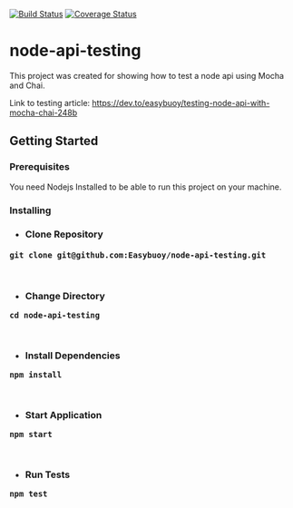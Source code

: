 [![Build Status](https://travis-ci.org/Easybuoy/node-api-testing.svg?branch=master)](https://travis-ci.org/Easybuoy/node-api-testing)
[![Coverage Status](https://coveralls.io/repos/github/Easybuoy/node-api-testing/badge.svg?branch=master)](https://coveralls.io/github/Easybuoy/node-api-testing?branch=master)

# node-api-testing
This project was created for showing how to test a node api using Mocha and Chai.

Link to testing article: https://dev.to/easybuoy/testing-node-api-with-mocha-chai-248b

## Getting Started

<h3>Prerequisites</h3>
You need Nodejs Installed to be able to run this project on your machine.

<h3>Installing<h3>
<ul><li>Clone Repository</li></ul>
<pre><code>git clone git@github.com:Easybuoy/node-api-testing.git</code> </pre>
<br>

<ul><li>Change Directory</li></ul>
<pre><code>cd node-api-testing</code></pre>
<br>

<ul><li>Install Dependencies</li></ul>
<pre><code>npm install</code></pre>
<br>

<ul><li>Start Application</li></ul>
<pre><code>npm start</code></pre>
<br>

<ul><li>Run Tests</li></ul>
<pre><code>npm test</code></pre>
<br>